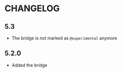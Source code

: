 CHANGELOG
=========

5.3
---

 * The bridge is not marked as `@experimental` anymore

5.2.0
-----

 * Added the bridge
